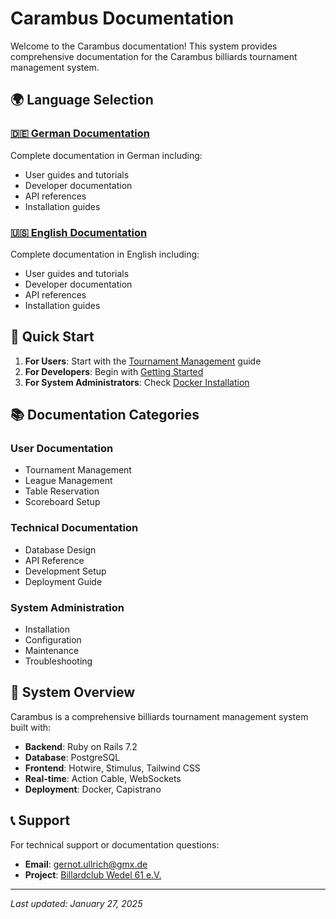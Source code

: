 # Carambus Documentation

Welcome to the Carambus documentation! This system provides comprehensive documentation for the Carambus billiards tournament management system.

## 🌍 Language Selection

### [🇩🇪 German Documentation](README.md)
Complete documentation in German including:
- User guides and tutorials
- Developer documentation
- API references
- Installation guides

### [🇺🇸 English Documentation](README.md)
Complete documentation in English including:
- User guides and tutorials
- Developer documentation
- API references
- Installation guides

## 🚀 Quick Start

1. **For Users**: Start with the [Tournament Management](tournament.md) guide
2. **For Developers**: Begin with [Getting Started](GETTING_STARTED_DEVELOPER.md)
3. **For System Administrators**: Check [Docker Installation](docker_installation.md)

## 📚 Documentation Categories

### User Documentation
- Tournament Management
- League Management
- Table Reservation
- Scoreboard Setup

### Technical Documentation
- Database Design
- API Reference
- Development Setup
- Deployment Guide

### System Administration
- Installation
- Configuration
- Maintenance
- Troubleshooting

## 🔧 System Overview

Carambus is a comprehensive billiards tournament management system built with:
- **Backend**: Ruby on Rails 7.2
- **Database**: PostgreSQL
- **Frontend**: Hotwire, Stimulus, Tailwind CSS
- **Real-time**: Action Cable, WebSockets
- **Deployment**: Docker, Capistrano

## 📞 Support

For technical support or documentation questions:
- **Email**: gernot.ullrich@gmx.de
- **Project**: [Billardclub Wedel 61 e.V.](http://www.billardclub-wedel.de/)

---

*Last updated: January 27, 2025*
